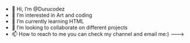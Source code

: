 - 👋 Hi, I’m @Durucodez
- 👀 I’m interested in Art and coding
- 🌱 I’m currently learning HTML
- 💞️ I’m looking to collaborate on different projects
- 📫 How to reach to me
you can check my channel and email me:)
--->
